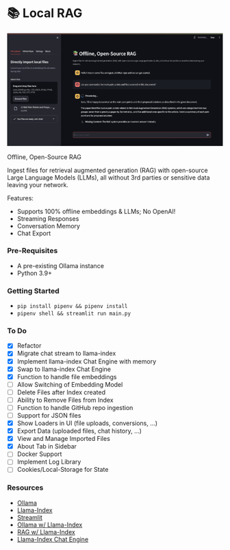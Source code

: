 # 📚 Local RAG

![local-rag-logo](logo.png)

Offline, Open-Source RAG

Ingest files for retrieval augmented generation (RAG) with open-source Large Language Models (LLMs), all without 3rd parties or sensitive data leaving your network.

Features:
- Supports 100% offline embeddings & LLMs; No OpenAI!
- Streaming Responses
- Conversation Memory
- Chat Export

### Pre-Requisites

- A pre-existing Ollama instance
- Python 3.9+

### Getting Started

- `pip install pipenv && pipenv install`
- `pipenv shell && streamlit run main.py`

### To Do
- [x] Refactor
- [x] Migrate chat stream to llama-index
- [x] Implement llama-index Chat Engine with memory
- [x] Swap to llama-index Chat Engine
- [x] Function to handle file embeddings
- [ ] Allow Switching of Embedding Model
- [ ] Delete Files after Index created
- [ ] Ability to Remove Files from Index
- [ ] Function to handle GitHub repo ingestion
- [ ] Support for JSON files
- [x] Show Loaders in UI (file uploads, conversions, ...)
- [X] Export Data (uploaded files, chat history, ...)
- [x] View and Manage Imported Files
- [x] About Tab in Sidebar
- [ ] Docker Support
- [ ] Implement Log Library
- [ ] Cookies/Local-Storage for State

### Resources
- [Ollama](https://ollama.com/)
- [Llama-Index](https://docs.llamaindex.ai/en/stable/index.html)
- [Streamlit](https://docs.streamlit.io/library/api-reference)
- [Ollama w/ Llama-Index](https://docs.llamaindex.ai/en/stable/examples/llm/ollama.html)
- [RAG w/ Llama-Index](https://blog.streamlit.io/build-a-chatbot-with-custom-data-sources-powered-by-llamaindex/)
- [Llama-Index Chat Engine](https://docs.llamaindex.ai/en/stable/examples/chat_engine/chat_engine_context.html)
